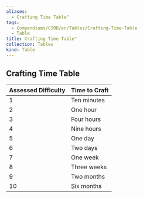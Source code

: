 ```yaml
---
aliases:
  - Crafting Time Table"
tags:
  - Compendiums/CSRD/en/Tables/Crafting-Time-Table
  - Table
title: Crafting Time Table"
collection: Tables
kind: Table
---
```

## Crafting Time Table
| Assessed Difficulty | Time to Craft |
|---------------------|---------------|
| 1                   | Ten minutes   |
| 2                   | One hour      |
| 3                   | Four hours    |
| 4                   | Nine hours    |
| 5                   | One day       |
| 6                   | Two days      |
| 7                   | One week      |
| 8                   | Three weeks   |
| 9                   | Two months    |
| 10                  | Six months    |
